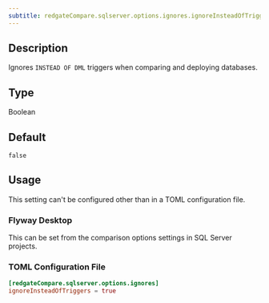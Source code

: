 ```yaml
---
subtitle: redgateCompare.sqlserver.options.ignores.ignoreInsteadOfTriggers
---
```


## Description

Ignores `INSTEAD OF DML` triggers when comparing and deploying databases.

## Type

Boolean

## Default

`false`

## Usage

This setting can't be configured other than in a TOML configuration file.

### Flyway Desktop

This can be set from the comparison options settings in SQL Server projects.

### TOML Configuration File

```toml
[redgateCompare.sqlserver.options.ignores]
ignoreInsteadOfTriggers = true
```
